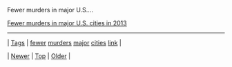 <!--
title: Fewer murders in major U.S. cities in 2013
date: 2020-06-28T15:27:00.231Z
tags: fewer, murders, major, cities, link
-->


Fewer murders in major U.S....

[Fewer murders in major U.S. cities in 2013](http://news.yahoo.com/fewer-murders-major-american-cities-2013-210826237.html)

<!--BOTTOM-POST-NAVIGATION-->
---

| [Tags](tags.md) | [fewer](tag-fewer.md) [murders](tag-murders.md) [major](tag-major.md) [cities](tag-cities.md) [link](tag-link.md) |

| [Newer](72323426280.md) | [Top](index.md) | [Older](72370456209.md) |